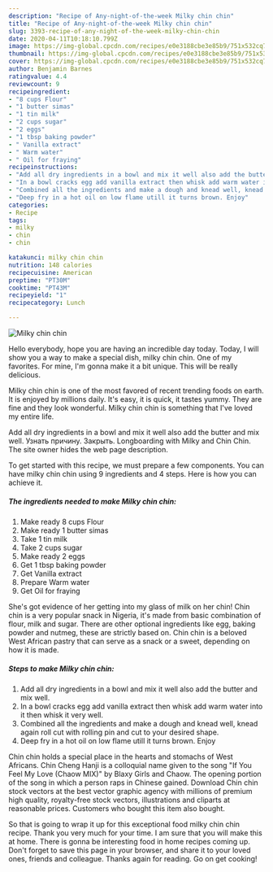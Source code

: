 ```yaml
---
description: "Recipe of Any-night-of-the-week Milky chin chin"
title: "Recipe of Any-night-of-the-week Milky chin chin"
slug: 3393-recipe-of-any-night-of-the-week-milky-chin-chin
date: 2020-04-11T10:18:10.799Z
image: https://img-global.cpcdn.com/recipes/e0e3188cbe3e85b9/751x532cq70/milky-chin-chin-recipe-main-photo.jpg
thumbnail: https://img-global.cpcdn.com/recipes/e0e3188cbe3e85b9/751x532cq70/milky-chin-chin-recipe-main-photo.jpg
cover: https://img-global.cpcdn.com/recipes/e0e3188cbe3e85b9/751x532cq70/milky-chin-chin-recipe-main-photo.jpg
author: Benjamin Barnes
ratingvalue: 4.4
reviewcount: 9
recipeingredient:
- "8 cups Flour"
- "1 butter simas"
- "1 tin milk"
- "2 cups sugar"
- "2 eggs"
- "1 tbsp baking powder"
- " Vanilla extract"
- " Warm water"
- " Oil for fraying"
recipeinstructions:
- "Add all dry ingredients in a bowl and mix it well also add the butter and mix well."
- "In a bowl cracks egg add vanilla extract then whisk add warm water into it then whisk it very well."
- "Combined all the ingredients and make a dough and knead well, knead again roll cut with rolling pin and cut to your desired shape."
- "Deep fry in a hot oil on low flame utill it turns brown. Enjoy"
categories:
- Recipe
tags:
- milky
- chin
- chin

katakunci: milky chin chin 
nutrition: 148 calories
recipecuisine: American
preptime: "PT30M"
cooktime: "PT43M"
recipeyield: "1"
recipecategory: Lunch

---
```



![Milky chin chin](https://img-global.cpcdn.com/recipes/e0e3188cbe3e85b9/751x532cq70/milky-chin-chin-recipe-main-photo.jpg)

Hello everybody, hope you are having an incredible day today. Today, I will show you a way to make a special dish, milky chin chin. One of my favorites. For mine, I'm gonna make it a bit unique. This will be really delicious.

Milky chin chin is one of the most favored of recent trending foods on earth. It is enjoyed by millions daily. It's easy, it is quick, it tastes yummy. They are fine and they look wonderful. Milky chin chin is something that I've loved my entire life.

Add all dry ingredients in a bowl and mix it well also add the butter and mix well. Узнать причину. Закрыть. Longboarding with Milky and Chin Chin. The site owner hides the web page description.


To get started with this recipe, we must prepare a few components. You can have milky chin chin using 9 ingredients and 4 steps. Here is how you can achieve it.

<!--inarticleads1-->

##### The ingredients needed to make Milky chin chin:

1. Make ready 8 cups Flour
1. Make ready 1 butter simas
1. Take 1 tin milk
1. Take 2 cups sugar
1. Make ready 2 eggs
1. Get 1 tbsp baking powder
1. Get  Vanilla extract
1. Prepare  Warm water
1. Get  Oil for fraying


She&#39;s got evidence of her getting into my glass of milk on her chin! Chin chin is a very popular snack in Nigeria, it&#39;s made from basic combination of flour, milk and sugar. There are other optional ingredients like egg, baking powder and nutmeg, these are strictly based on. Chin chin is a beloved West African pastry that can serve as a snack or a sweet, depending on how it is made. 

<!--inarticleads2-->

##### Steps to make Milky chin chin:

1. Add all dry ingredients in a bowl and mix it well also add the butter and mix well.
1. In a bowl cracks egg add vanilla extract then whisk add warm water into it then whisk it very well.
1. Combined all the ingredients and make a dough and knead well, knead again roll cut with rolling pin and cut to your desired shape.
1. Deep fry in a hot oil on low flame utill it turns brown. Enjoy


Chin chin holds a special place in the hearts and stomachs of West Africans. Chin Cheng Hanji is a colloquial name given to the song &#34;If You Feel My Love (Chaow MIX)&#34; by Blaxy Girls and Chaow. The opening portion of the song in which a person raps in Chinese gained. Download Chin chin stock vectors at the best vector graphic agency with millions of premium high quality, royalty-free stock vectors, illustrations and cliparts at reasonable prices. Customers who bought this item also bought. 

So that is going to wrap it up for this exceptional food milky chin chin recipe. Thank you very much for your time. I am sure that you will make this at home. There is gonna be interesting food in home recipes coming up. Don't forget to save this page in your browser, and share it to your loved ones, friends and colleague. Thanks again for reading. Go on get cooking!
